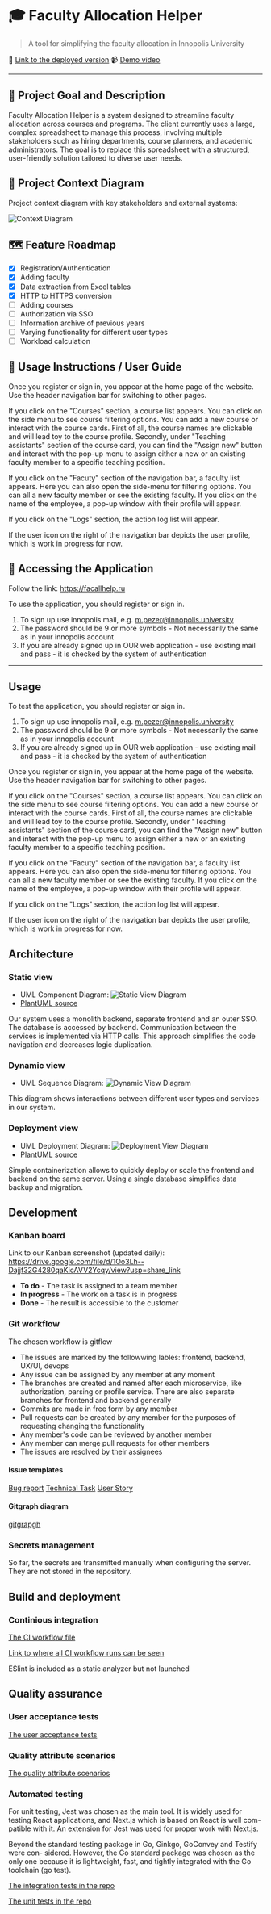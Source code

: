 # 🎓 Faculty Allocation Helper

> A tool for simplifying the faculty allocation in Innopolis University

🔗 [Link to the deployed version](https://facallhelp.ru)
📹 [Demo video](https://www.youtube.com/watch?v=dQw4w9WgXcQ)

---

## 🎯 Project Goal and Description

Faculty Allocation Helper is a system designed to streamline faculty allocation across courses and programs. The client currently uses a large, complex spreadsheet to manage this process, involving multiple stakeholders such as hiring departments, course planners, and academic administrators. The goal is to replace this spreadsheet with a structured, user-friendly solution tailored to diverse user needs.

## 🧩 Project Context Diagram

Project context diagram with key stakeholders and external systems:

![Context Diagram](docs/images/context-diagram.png)

## 🗺️ Feature Roadmap

- [x] Registration/Authentication
- [x] Adding faculty
- [x] Data extraction from Excel tables
- [x] HTTP to HTTPS conversion
- [ ] Adding courses
- [ ] Authorization via SSO
- [ ] Information archive of previous years
- [ ] Varying functionality for different user types
- [ ] Workload calculation

## 📘 Usage Instructions / User Guide

Once you register or sign in, you appear at the home page of the website. Use the header navigation bar for switching to other pages.

If you click on the "Courses" section, a course list appears. You can click on the side menu to see course filtering options. You can add a new course or interact with the course cards. First of all, the course names are clickable and will lead toy to the course profile. Secondly, under "Teaching assistants" section of the course card, you can find the "Assign new" button and interact with the pop-up menu to assign either a new or an existing faculty member to a specific teaching position.

If you click on the "Facuty" section of the navigation bar, a faculty list appears. Here you can also open the side-menu for filtering options. You can all a new faculty member or see the existing faculty. If you click on the name of the employee, a pop-up window with their profile will appear.

If you click on the "Logs" section, the action log list will appear. 

If the user icon on the right of the navigation bar depicts the user profile, which is work in progress for now.

## 🔗 Accessing the Application

Follow the link: https://facallhelp.ru

To use the application, you should register or sign in.
1) To sign up use innopolis mail, e.g. m.pezer@innopolis.university
2) The password should be 9 or more symbols - Not necessarily the same as in your innopolis account
3) If you are already signed up in OUR web application - use existing mail and pass - it is checked by the system of authentication

---

## Usage

To test the application, you should register or sign in.
1) To sign up use innopolis mail, e.g. m.pezer@innopolis.university
2) The password should be 9 or more symbols - Not necessarily the same as in your innopolis account
3) If you are already signed up in OUR web application - use existing mail and pass - it is checked by the system of authentication

Once you register or sign in, you appear at the home page of the website. Use the header navigation bar for switching to other pages.

If you click on the "Courses" section, a course list appears. You can click on the side menu to see course filtering options. You can add a new course or interact with the course cards. First of all, the course names are clickable and will lead toy to the course profile. Secondly, under "Teaching assistants" section of the course card, you can find the "Assign new" button and interact with the pop-up menu to assign either a new or an existing faculty member to a specific teaching position.

If you click on the "Facuty" section of the navigation bar, a faculty list appears. Here you can also open the side-menu for filtering options. You can all a new faculty member or see the existing faculty. If you click on the name of the employee, a pop-up window with their profile will appear.

If you click on the "Logs" section, the action log list will appear. 

If the user icon on the right of the navigation bar depicts the user profile, which is work in progress for now.

## Architecture

### Static view

- UML Component Diagram: ![Static View Diagram](docs/architecture/static-view/ComponentUML.png)
- [PlantUML source](docs/architecture/static-view/StaticView.puml)

Our system uses a monolith backend, separate frontend and an outer SSO. The database is accessed by backend. Communication between the services is implemented via HTTP calls. This approach simplifies the code navigation and decreases logic duplication.

### Dynamic view

- UML Sequence Diagram: ![Dynamic View Diagram](docs/architecture/dynamic-view/DynamicView_SequenceDiagram.png)

This diagram shows interactions between different user types and services in our system.

### Deployment view

- UML Deployment Diagram: ![Deployment View Diagram](docs/architecture/deployment-view/DeploymentUML.png)
- [PlantUML source](docs/architecture/deployment-view/DeploymentUML.puml)

Simple containerization allows to quickly deploy or scale the frontend and backend on the same server. Using a single database simplifies data backup and migration.

## Development

### Kanban board

Link to our Kanban screenshot (updated daily): https://drive.google.com/file/d/1Oo3Lh--Dajjf32G4280qaKicAVV2Ycqy/view?usp=share_link

- **To do** - The task is assigned to a team member
- **In progress** - The work on a task is in progress
- **Done** - The result is accessible to the customer

### Git workflow

The chosen workflow is gitflow

- The issues are marked by the followwing lables: frontend, backend, UX/UI, devops
- Any issue can be assigned by any member at any moment
- The branches are created and named after each microservice, like authorization, parsing or profile service. There are also separate branches for frontend and backend generally
- Commits are made in free form by any member
-  Pull requests can be created by any member for the purposes of requesting changing the functionality
- Any member's code can be reviewed by another member
- Any member can merge pull requests for other members
- The issues are resolved by their assignees

#### Issue templates

[Bug report](issue_templates/Bug_Report.md)
[Technical Task](issue_templates/Technical_Task.md)
[User Story](issue_templates/User_Story.md)

#### Gitgraph diagram

[gitgrapgh](docs/development/git-workflow/gitgraph.png)

### Secrets management

So far, the secrets are transmitted manually when configuring the server. They are not stored in the repository.

## Build and deployment

### Continious integration

[The CI workflow file](fah-frontend/.gitlab-ci.yml)

[Link to where all CI workflow runs can be seen](https://gitlab.pg.innopolis.university/f.markin/fah/-/pipelines)

ESlint is included as a static analyzer but not launched

## Quality assurance

### User acceptance tests

[The user acceptance tests](docs/quality-assurance/user-acceptance-tests.md)

### Quality attribute scenarios

[The quality attribute scenarios](docs/quality-assurance/quality-attribute-scenarios.md)

### Automated testing

For unit testing, Jest was chosen as the main tool. It is widely
used for testing React applications, and Next.js which is based on React is well com-
patible with it. An extension for Jest was used for proper work with Next.js.

Beyond the standard testing package in Go, Ginkgo, GoConvey and Testify were con-
sidered. However, the Go standard package was chosen as the only one because it is
lightweight, fast, and tightly integrated with the Go toolchain (go test).

[The integration tests in the repo](FAH-auth-service/tests/integration)

[The unit tests in the repo](fah-frontend/__test__)
